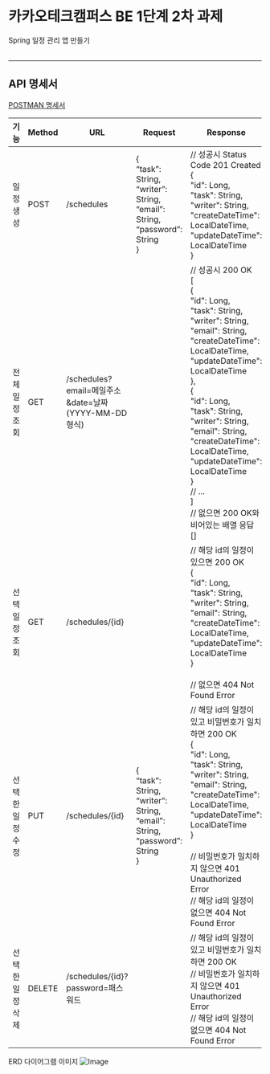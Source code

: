 # 카카오테크캠퍼스 BE 1단계 2차 과제

Spring 일정 관리 앱 만들기
<br>
<br>

------------------------
## API 명세서
[POSTMAN 명세서](https://documenter.getpostman.com/view/11352518/2sB2qgddDS)

| 기능             	| Method 	| URL                                                  	| Request                                                                                                                  	| Response                                                                                                                                                                                                                                                                                                                                                                                                                                                                                                                         	|
|------------------	|--------	|------------------------------------------------------	|--------------------------------------------------------------------------------------------------------------------------	|----------------------------------------------------------------------------------------------------------------------------------------------------------------------------------------------------------------------------------------------------------------------------------------------------------------------------------------------------------------------------------------------------------------------------------------------------------------------------------------------------------------------------------	|
| 일정 생성        	| POST   	| /schedules                                           	| {<br>        “task”: String,<br>        “writer”: String,<br>        “email”: String,<br>        “password”: String<br>} 	| // 성공시 Status Code 201 Created<br>{<br>        "id": Long,<br>        "task": String,<br>        "writer": String,<br>        "createDateTime": LocalDateTime,<br>        "updateDateTime": LocalDateTime<br>}                                                                                                                                                                                                                                                                                                                	|
| 전체 일정 조회   	| GET    	| /schedules?email=메일주소&date=날짜(YYYY-MM-DD 형식) 	|                                                                                                                          	| // 성공시 200 OK<br>[<br>    {<br>        "id": Long,<br>        "task": String,<br>        "writer": String,<br>        "email": String,<br>        "createDateTime": LocalDateTime,<br>        "updateDateTime": LocalDateTime<br>    },<br>    {<br>        "id": Long,<br>        "task": String,<br>        "writer": String,<br>        "email": String,<br>        "createDateTime": LocalDateTime,<br>        "updateDateTime": LocalDateTime<br>    }<br>    // ...<br>]<br>// 없으면 200 OK와 비어있는 배열 응답<br>[] 	|
| 선택 일정 조회   	| GET    	| /schedules/{id}                                      	|                                                                                                                          	| // 해당 id의 일정이 있으면 200 OK<br>{<br>        "id": Long,<br>        "task": String,<br>        "writer": String,<br>        "email": String,<br>        "createDateTime": LocalDateTime,<br>        "updateDateTime": LocalDateTime<br>}<br><br>// 없으면 404 Not Found Error                                                                                                                                                                                                                                               	|
| 선택한 일정 수정 	| PUT    	| /schedules/{id}                                      	| {<br>        “task”: String,<br>        “writer”: String,<br>        “email”: String,<br>        “password”: String<br>} 	| // 해당 id의 일정이 있고 비밀번호가 일치하면 200 OK<br>{<br>        "id": Long,<br>        "task": String,<br>        "writer": String,<br>        "email": String,<br>        "createDateTime": LocalDateTime,<br>        "updateDateTime": LocalDateTime<br>}<br><br>// 비밀번호가 일치하지 않으면 401 Unauthorized Error<br>// 해당 id의 일정이 없으면 404 Not Found Error                                                                                                                                                    	|
| 선택한 일정 삭제 	| DELETE 	| /schedules/{id}?password=패스워드                    	|                                                                                                                          	| // 해당 id의 일정이 있고 비밀번호가 일치하면 200 OK<br>// 비밀번호가 일치하지 않으면 401 Unauthorized Error<br>// 해당 id의 일정이 없으면 404 Not Found Error                                                                                                                                                                                                                                                                                                                                                                    	|




ERD 다이어그램 이미지
![Image](https://github.com/user-attachments/assets/48d125c6-a588-464c-84f0-13cf65c60523)


